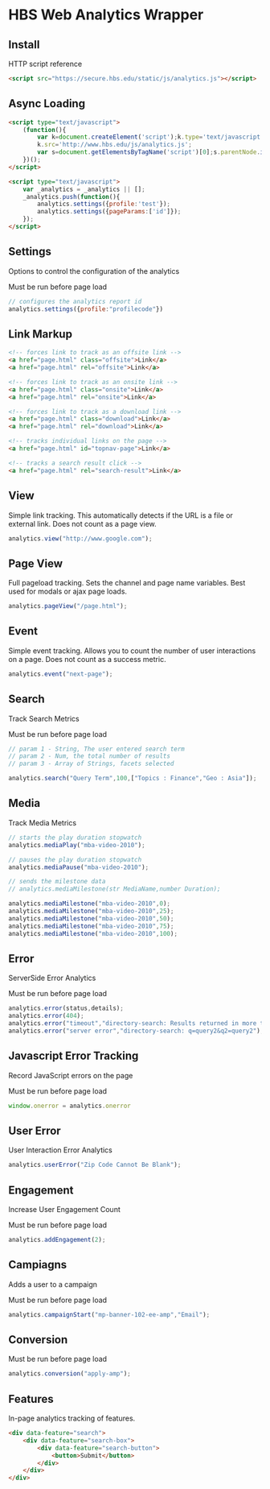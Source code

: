 # HBS Web Analytics Wrapper

## Install

HTTP script reference

```html
<script src="https://secure.hbs.edu/static/js/analytics.js"></script>
```

## Async Loading

```html
<script type="text/javascript">
    (function(){
        var k=document.createElement('script');k.type='text/javascript';k.async=true;
        k.src='http://www.hbs.edu/js/analytics.js';
        var s=document.getElementsByTagName('script')[0];s.parentNode.insertBefore(k,s);
    })();
</script>

<script type="text/javascript">
    var _analytics = _analytics || [];
    _analytics.push(function(){
        analytics.settings({profile:'test'});
        analytics.settings({pageParams:['id']});
    });
</script>
```

## Settings

Options to control the configuration of the analytics

Must be run before page load

```javascript
// configures the analytics report id
analytics.settings({profile:"profilecode"})
```

## Link Markup

```html
<!-- forces link to track as an offsite link -->
<a href="page.html" class="offsite">Link</a>
<a href="page.html" rel="offsite">Link</a>

<!-- forces link to track as an onsite link -->
<a href="page.html" class="onsite">Link</a>
<a href="page.html" rel="onsite">Link</a>

<!-- forces link to track as a download link -->
<a href="page.html" class="download">Link</a>
<a href="page.html" rel="download">Link</a>

<!-- tracks individual links on the page -->
<a href="page.html" id="topnav-page">Link</a>

<!-- tracks a search result click -->
<a href="page.html" rel="search-result">Link</a>
```

## View

Simple link tracking. This automatically detects if the URL is a file or external link. Does not count as a page view.

```javascript
analytics.view("http://www.google.com");
```
## Page View

Full pageload tracking. Sets the channel and page name variables. Best used for modals or ajax page loads.

```javascript
analytics.pageView("/page.html");
```

## Event

Simple event tracking. Allows you to count the number of user interactions on a page. Does not count as a success metric.

```javascript
analytics.event("next-page");
```

## Search

Track Search Metrics

Must be run before page load

```javascript
// param 1 - String, The user entered search term
// param 2 - Num, the total number of results
// param 3 - Array of Strings, facets selected

analytics.search("Query Term",100,["Topics : Finance","Geo : Asia"]);
```

## Media

Track Media Metrics

```javascript
// starts the play duration stopwatch
analytics.mediaPlay("mba-video-2010");

// pauses the play duration stopwatch
analytics.mediaPause("mba-video-2010");

// sends the milestone data
// analytics.mediaMilestone(str MediaName,number Duration);

analytics.mediaMilestone("mba-video-2010",0);
analytics.mediaMilestone("mba-video-2010",25);
analytics.mediaMilestone("mba-video-2010",50);
analytics.mediaMilestone("mba-video-2010",75);
analytics.mediaMilestone("mba-video-2010",100);
```

## Error

ServerSide Error Analytics

Must be run before page load

```javascript
analytics.error(status,details);
analytics.error(404);
analytics.error("timeout","directory-search: Results returned in more than 9 sec");
analytics.error("server error","directory-search: q=query2&q2=query2");
```

## Javascript Error Tracking

Record JavaScript errors on the page

Must be run before page load

```javascript
window.onerror = analytics.onerror
```

## User Error

User Interaction Error Analytics

```javascript
analytics.userError("Zip Code Cannot Be Blank");
```

## Engagement

Increase User Engagement Count

Must be run before page load

```javascript
analytics.addEngagement(2);
```

## Campiagns

Adds a user to a campaign

Must be run before page load

```javascript
analytics.campaignStart("mp-banner-102-ee-amp","Email");
```

## Conversion

Must be run before page load

```javascript
analytics.conversion("apply-amp");
```

## Features

In-page analytics tracking of features.

```html
<div data-feature="search">
    <div data-feature="search-box">
        <div data-feature="search-button">
            <button>Submit</button>
        </div>
    </div>
</div>
```


